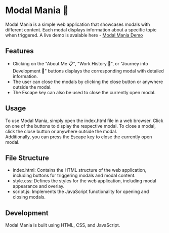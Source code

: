 # Modal Mania 🎉

Modal Mania is a simple web application that showcases modals with different content. Each modal displays information about a specific topic when triggered.
A live demo is avalable here - <a href="https://modal-mania.netlify.app/">Modal Mania Demo</a>

## Features

- Clicking on the "About Me 📋", "Work History 💼", or "Journey into Development 🌱" buttons displays the corresponding modal with detailed information.
- The user can close the modals by clicking the close button or anywhere outside the modal.
- The Escape key can also be used to close the currently open modal.

## Usage

To use Modal Mania, simply open the index.html file in a web browser. Click on one of the buttons to display the respective modal. To close a modal, click the close button or anywhere outside the modal.  
Additionally, you can press the Escape key to close the currently open modal.

## File Structure

- index.html: Contains the HTML structure of the web application, including buttons for triggering modals and modal content.
- style.css: Defines the styles for the web application, including modal appearance and overlay.
- script.js: Implements the JavaScript functionality for opening and closing modals.

## Development

Modal Mania is built using HTML, CSS, and JavaScript.
